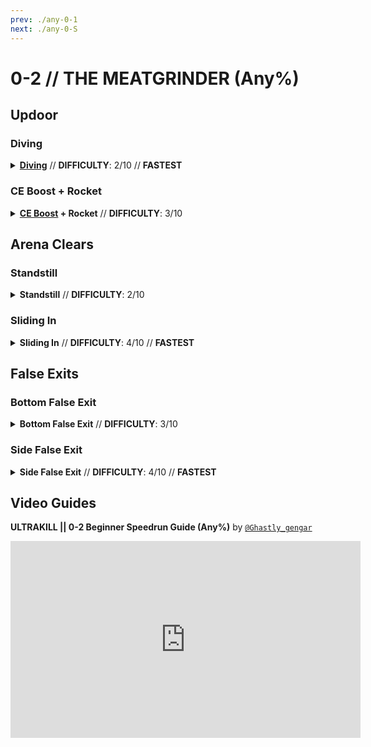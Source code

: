 ```yaml
---
prev: ./any-0-1
next: ./any-0-S
---
```


# 0-2 // THE MEATGRINDER (Any%)

## Updoor

<div class="hidden-header">

### Diving

</div>

<details class="easy">
    <summary>
        <a href="/speedrun-tech#dives"><b>Diving</b></a> // <b>DIFFICULTY</b>: 2/10 // <b>FASTEST</b>
    </summary>
    <p>
        Choose to either <a href="/speedrun-tech#slam-store">Slam Store</a> on either the <b>left or right side</b> of the wall, then place oil down with the Firestarter Rocket Launcher on the opposite side you chose.
    </p>
    <div class="tips">
        <div class="tips-header">
            <i class="fa-solid fa-circle-exclamation"></i>
            Note
        </div>
        The left side is <b>more optimal</b>, however use whatever you feel is more comfortable, as unless you're attempting to go as fast as possible, it shouldn't matter all that much.
    </div>
    <p>
        Do a slam store on the side you chose, then slide <b>directionally</b> out of the entrance (<i>so you get around the cerb statue</i>). Once in contact with the floor, slide into the arena then go straight towards the glass on the right side,  align yourself with the following spots below, then do a <a href="/speedrun-tech#dives">Dive</a>.
    </p>
    <img
        class="image"
        src="https://i.imgur.com/zJo15ri.png"
        width="350"
    ></img>
    <img
        class="image"
        src="https://i.imgur.com/4vB4DLx.png"
        width="350"
        style="float:right"
    ></img>
    <br />
    <br />
    <video width="735" height="auto" loop controls muted>
        <source src="https://i.imgur.com/MANUcXe.mp4" type="video/mp4">
    </video>
</details>

<div class="hidden-header">

### CE Boost + Rocket

</div>

<details class="easy">
    <summary>
        <a href="/speedrun-tech#ce-boost-core-eject-boost"><b>CE Boost</b></a><b> + Rocket</b> // <b>DIFFICULTY</b>: 3/10
    </summary>
    <p>
        Choose to either <a href="/speedrun-tech#slam-store">Slam Store</a> on either the <b>left or right side</b> of the wall, then place oil down with the Firestarter Rocket Launcher on the opposite side you chose.
    </p>
    <p>
        Do a slam store on the side you chose, then slide <b>directionally</b> out of the entrance (<i>so you get around the cerb statue</i>). Once in contact with the floor, slide into the arena till you're at the second door, then do a <a href="/speedrun-tech#ce-boost-core-eject-boost">CE Boost</a> (<i>ideally backwards</i>) and rocket up once you've reached the top of the first door.
    </p>
    <video width="735" height="auto" loop controls muted>
        <source src="https://i.imgur.com/9BbvidI.mp4" type="video/mp4">
    </video>
</details>

## Arena Clears

<div class="hidden-header">

### Standstill

</div>

<details class="easy">
    <summary>
        <b>Standstill</b> // <b>DIFFICULTY</b>: 2/10
    </summary>
    <p>
        Once you're out-of-bound, do an <a href="/speedrun-tech#ub-ultraboost">UB (Ultraboost)</a> towards the arena. While you're flying over, switch to your Overheat Sawblade and start shooting the primary fire to charge up the alternate fire.
    </p>
    <p>
        After you've made it to the arena, slam down and open the arena door. Enter in, then look to the left or right side and place your overheat in either of the following spots below.
    </p>
    <img
        class="image"
        src="https://i.imgur.com/mTcJCnp.png"
        width="350"
    ></img>
    <img
        class="image"
        src="https://i.imgur.com/xqTAXb0.png"
        width="350"
        style="float:right"
    ></img>
    <p>
        Once your overheat is placed, do a <a href="/speedrun-tech#de-dash-extension">Dash Extension</a> to get to the end of the arena, then start spamming Attractor Sawblades with its primary fire until you kill the 2 Strays that spawn at the end of the arena.
    </p>
    <video width="735" height="auto" loop controls muted>
        <source src="https://i.imgur.com/LdVoi9a.mp4" type="video/mp4">
    </video>
</details>

<div class="hidden-header">

### Sliding In

</div>

<details class="medium">
    <summary>
        <b>Sliding In</b> // <b>DIFFICULTY</b>: 4/10 // <b>FASTEST</b>
    </summary>
    <p>
        Once you're out-of-bound, do an <a href="/speedrun-tech#ub-ultraboost">UB (Ultraboost)</a> towards the arena. While you're flying over, switch to your Overheat Sawblade and start shooting the primary fire to charge up the alternate fire.
    </p>
    <p>
        After you've made it near the arena spot, slam down near the arena door, then slide <b>DIRECTIONALLY</b> to one of the sides to avoid dying to one of the crushers in the middle of the room.
    </p>
    <img
        class="image"
        src="https://i.imgur.com/dlQ44lD.png"
        width="735"
    ></img>
    <p>
        Then, once you're at the end of the arena, throw an oversaw at one of the following spots below (<i>depending on which side you're facing</i>). Once thrown, start throwing Attractor Sawblades in front of you (<i>where the two Strays would spawn</i>), then stop once they've died.
    </p>
    <img
        class="image"
        src="https://i.imgur.com/vcGdj1q.png"
        width="350"
    ></img>
    <img
        class="image"
        src="https://i.imgur.com/vBD3Fld.png"
        width="350"
        style="float:right"
    ></img>
    <br />
    <br />
    <video width="735" height="auto" loop controls muted>
        <source src="https://i.imgur.com/tU3zTyX.mp4" type="video/mp4">
    </video>
</details>

## False Exits

<div class="hidden-header">

### Bottom False Exit

</div>

<details class="easy">
    <summary>
        <b>Bottom False Exit</b> // <b>DIFFICULTY</b>: 3/10
    </summary>
    <p>
        Start off by doing a <a href="/speedrun-tech#ub-ultraboost">UB (Ultraboost)</a> after clipping out updoor, making <b>sure</b> your direction is going near / towards the arena..
    </p>
    <p>
        Once you're <b>near</b> (too close and it loads in with you in it) the door, slam down into the tiny area shown below, as this is required to load the exit from out-of-bound.
    </p>
    <img
        class="image"
        src="https://i.imgur.com/fib3cZK.png"
        width="735"
    ></img>
    <p>
        Dash over <b>DIAGONALLY</b> to the corner then slam down. As you're falling, do a <a href="/speedrun-tech#rocket-ride">Rocket Ride</a> and then go towards the bottom of the exit in order to false exit.
    </p>
    <video width="735" height="auto" loop controls muted>
        <source src="https://i.imgur.com/qI08NQS.mp4" type="video/mp4">
    </video>
</details>

<div class="hidden-header">

### Side False Exit

</div>

<details class="medium">
    <summary>
        <b>Side False Exit</b> // <b>DIFFICULTY</b>: 4/10 // <b>FASTEST</b>
    </summary>
    <br />
    <div class="warning">
        <div class="warning-header">
            <i class="fa-solid fa-circle-exclamation"></i>
            Note
        </div>
        Hitting the side of the false exit is, unfortunately, RNG-dependent. Do not expect to hit it consistently, however it does not play into the difficulty of this strat.
    </div>
    <p>
        Start off by doing a <a href="/speedrun-tech#ub-ultraboost">UB (Ultraboost)</a> after clipping out updoor, making <b>sure</b> your direction is going near / towards the arena..
    </p>
    <p>
        Once you're <b>near</b> (too close and it loads in with you in it) the door, slam down into the tiny area shown below, as this is required to load the exit from out-of-bound.
    </p>
    <img
        class="image"
        src="https://i.imgur.com/fib3cZK.png"
        width="735"
    ></img>
    <p>
        Dash over <b>DIAGONALLY</b> to the corner then slam down. As you're falling, do a <a href="/speedrun-tech#rocket-ride">Rocket Ride</a>, then go towards the corner of the exit and dash as soon as you're at it.
    </p>
    <video width="735" height="auto" loop controls muted>
        <source src="https://i.imgur.com/fN9XN6c.mp4" type="video/mp4">
    </video>
</details>

## Video Guides
<b>ULTRAKILL || 0-2 Beginner Speedrun Guide (Any%)</b> by <a href="https://www.youtube.com/@ghastly_gengar/videos"><code>@Ghastly_gengar</code></a>
<iframe width="560" height="315" src="https://www.youtube.com/embed/6cRiQU91Wgc" frameborder="0" allow="accelerometer; autoplay; clipboard-write; encrypted-media; gyroscope; picture-in-picture" allowfullscreen></iframe>
